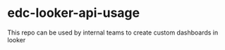 # edc-looker-api-usage
This repo can be used by internal teams to create custom dashboards in looker
